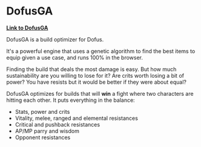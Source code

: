 # DofusGA

__[Link to DofusGA](https://fontaineriant.github.io/dofusga/voici/render/dofusga.html)__

DofusGA is a build optimizer for Dofus.

It's a powerful engine that uses a genetic algorithm to find the best items to equip given a use case, and runs 100% in the browser.

Finding the build that deals the most damage is easy. But how much sustainability are you willing to lose for it? Are crits worth losing a bit of power? You have resists but it would be better if they were about equal?

DofusGA optimizes for builds that will __win__ a fight where two characters are hitting each other. It puts everything in the balance:
 * Stats, power and crits
 * Vitality, melee, ranged and elemental resistances
 * Critical and pushback resistances
 * AP/MP parry and wisdom
 * Opponent resistances
